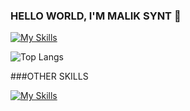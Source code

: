 ### HELLO WORLD, I'M MALIK SYNT 👋

[![My Skills](https://skillicons.dev/icons?i=c,typescript,react,nextjs,prisma,tailwind)](https://skillicons.dev)

![Top Langs](https://github-readme-stats.vercel.app/api/top-langs/?username=maliksynt&hide_progress=false&theme=github_dark&title_color=ffffff&border_color=30363d&layout=compact)

###OTHER SKILLS

[![My Skills](https://skillicons.dev/icons?i=ableton,photoshop,blender)](https://skillicons.dev)
